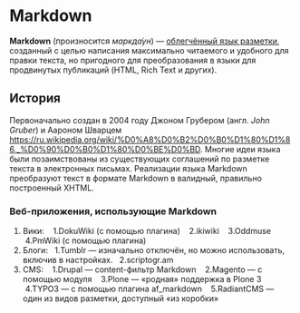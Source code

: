 # Markdown
**Markdown** (произносится *маркда́ун*) — [облегчённый язык разметки](https://ru.wikipedia.org/wiki/%D0%AF%D0%B7%D1%8B%D0%BA_%D1%80%D0%B0%D0%B7%D0%BC%D0%B5%D1%82%D0%BA%D0%B8#Облегчённые_языки_разметки), созданный с целью написания максимально читаемого и удобного для правки текста, но пригодного для преобразования в языки для продвинутых публикаций (HTML, Rich Text и других).
## История
Первоначально создан в 2004 году Джоном Грубером (англ. *John Gruber*) и Аароном Шварцем <https://ru.wikipedia.org/wiki/%D0%A8%D0%B2%D0%B0%D1%80%D1%86,_%D0%90%D0%B0%D1%80%D0%BE%D0%BD>. Многие идеи языка были позаимствованы из существующих соглашений по разметке текста в электронных письмах. Реализации языка Markdown преобразуют текст в формате Markdown в валидный, правильно построенный XHTML.
### Веб-приложения, использующие Markdown
1. Вики:
    1.DokuWiki (с помощью плагина)
    2.ikiwiki
    3.Oddmuse
    4.PmWiki (с помощью плагина)
2. Блоги: 
    1.Tumblr — изначально отключён, но можно использовать, включив в настройках.
    2.scriptogr.am
3. CMS:
    1.Drupal — content-фильтр Markdown
    2.Magento — с помощью модуля
    3.Plone — «родная» поддержка в Plone 3
    4.TYPO3 — с помощью плагина af_markdown
    5.RadiantCMS — один из видов разметки, доступный «из коробки»
